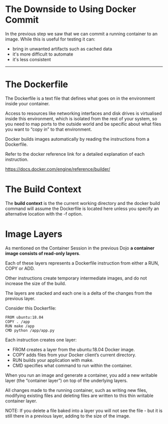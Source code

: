 
# The Downside to Using Docker Commit

In the previous step we saw that we can commit a running container to an image. While this is useful for testing it can:

- bring in unwanted artifacts such as cached data
- it's more difficult to automate
- it's less consistent

-------

# The Dockerfile

The Dockerfile is a text file that defines what goes on in the environment inside your container. 

Access to resources like networking interfaces and disk drives is virtualised inside this environment, which is isolated from the rest of your system, so you need to map ports to the outside world and be specific about what files you want to “copy in” to that environment. 

Docker builds images automatically by reading the instructions from a Dockerfile. 

Refer to the docker reference link for a detailed explanation of each instruction.

https://docs.docker.com/engine/reference/builder/

# The Build Context

The **build context** is the the current working directory and the docker build command will assume the Dockerfile is located here unless you specify an alternative location with the -f option.

# Image Layers

As mentioned on the Container Session in the previous Dojo **a container image consists of read-only layers**.

Each of these layers represents a Dockerfile instruction from either a RUN, COPY or ADD. 

Other instructions create temporary intermediate images, and do not increase the size of the build.

The layers are stacked and each one is a delta of the changes from the previous layer. 

Consider this Dockerfile:

```
FROM ubuntu:18.04
COPY . /app
RUN make /app
CMD python /app/app.py
```

Each instruction creates one layer:

- FROM creates a layer from the ubuntu:18.04 Docker image.
- COPY adds files from your Docker client’s current directory.
- RUN builds your application with make.
- CMD specifies what command to run within the container.

When you run an image and generate a container, you add a new writable layer (the “container layer”) on top of the underlying layers. 

All changes made to the running container, such as writing new files, modifying existing files and deleting files are written to this thin writable container layer.

NOTE: If you delete a file baked into a layer you will not see the file - but it is still there in a previous layer, adding to the size of the image.
